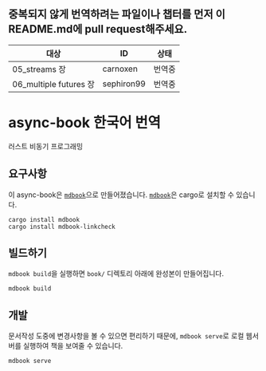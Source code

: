 ## 중복되지 않게 번역하려는 파일이나 챕터를 먼저 이 README.md에 pull request해주세요.
| 대상                   | ID         | 상태   |
|------------------------|------------|--------|
| 05_streams 장          | carnoxen   | 번역중 |
| 06_multiple futures 장 | sephiron99 | 번역중 |


# async-book 한국어 번역
러스트 비동기 프로그래밍 

## 요구사항
이 async-book은 [`mdbook`]으로 만들어졌습니다. [`mdbook`]은 cargo로 설치할 수
있습니다.

```
cargo install mdbook
cargo install mdbook-linkcheck
```

[`mdbook`]: https://github.com/rust-lang/mdBook

## 빌드하기
`mdbook build`을 실행하면 `book/` 디렉토리 아래에 완성본이 만들어집니다.
```
mdbook build
```

## 개발
문서작성 도중에 변경사항을 볼 수 있으면 편리하기 때문에, `mdbook serve`로
로컬 웹서버를 실행하여 책을 보여줄 수 있습니다.
```
mdbook serve
```
